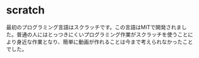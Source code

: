 scratch
=======

最初のプログラミング言語はスクラッチです。この言語はMITで開発されました。普通の人にはとっつきにくいプログラミング作業がスクラッチを使うことにより身近な作業となり、簡単に動画が作れることは今まで考えられなかったことでした。
